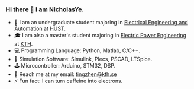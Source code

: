 <!-- ### Hi there 👋

**NicholasYe/NicholasYe** is a ✨ _special_ ✨ repository because its `README.md` (this file) appears on your GitHub profile.

Here are some ideas to get you started:

- 🔭 I’m currently working on ...
- 🌱 I’m currently learning ...
- 👯 I’m looking to collaborate on ...
- 🤔 I’m looking for help with ...
- 💬 Ask me about ...
- 📫 How to reach me: ...
- 😄 Pronouns: ...
- ⚡ Fun fact: ...

<img align="left" src="https://github-readme-stats.vercel.app/api?username=NicholasYe&show_icons=true&count_private=true&hide=issues,contribs" />

--> 

### Hi there 👋 I am **NicholasYe**.

- 🏫 I am an undergraduate student majoring in [Electrical Engineering and Automation](http://english.seee.hust.edu.cn/) at [HUST](http://english.hust.edu.cn/).
- 🎓 I am also a master's student majoring in [Electric Power Engineering](https://www.kth.se/en/studies/master/electric-power-engineering/msc-electric-power-engineering-1.7892) at [KTH](https://www.kth.se/en).
- 💻 Programming Language: Python, Matlab, C/C++.
- 🧮 Simulation Software: Simulink, Plecs, PSCAD, LTSpice.
- 🕹️ Microcontroller: Arduino, STM32, DSP.
- 📧 Reach me at my email: [tingzhen@kth.se](mailto:tingzhen@kth.se)
- ⚡ Fun fact: I can turn caffeine into electrons.


<!-- &hide=javascript,html -->

